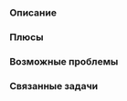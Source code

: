 ### Описание

<!-- Детальное описание изменений -->

### Плюсы

<!-- В чем профит от этих изменений? -->

### Возможные проблемы

<!-- Есть какие-нибудь побочные эффекты? -->

### Связанные задачи

<!-- Добавляй задачю сюда, например, #1. -->
